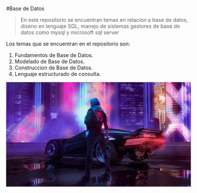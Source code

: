 #Base de Datos

>En este repositorio se encuentran temas en relacion a base de datos, diseno en lenguaje SQL, manejo de sistemas gestores de base de datos como mysql y microsoft sql server

Los temas que se encuentran en  el repositorio son:

1. Fundamentos de Base de Datos.
2. Modelado de Base de Datos.
3. Construccion de Base de Datos.
4. Lenguaje estructurado de consulta.

![Logo Base de Datos](./img/cyberpunk-2077-hoja-de-ruta-cancelacion-multijugador.jpg)
